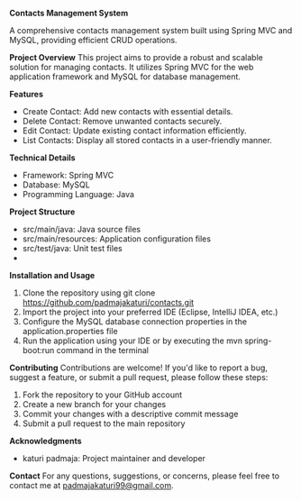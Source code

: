 **Contacts Management System**

A comprehensive contacts management system built using Spring MVC and MySQL, providing efficient CRUD operations.

**Project Overview**
This project aims to provide a robust and scalable solution for managing contacts. It utilizes Spring MVC for the web application framework and MySQL for database management.

**Features**
- Create Contact: Add new contacts with essential details.
- Delete Contact: Remove unwanted contacts securely.
- Edit Contact: Update existing contact information efficiently.
- List Contacts: Display all stored contacts in a user-friendly manner.

**Technical Details**
- Framework: Spring MVC
- Database: MySQL
- Programming Language: Java

**Project Structure**
- src/main/java: Java source files
- src/main/resources: Application configuration files
- src/test/java: Unit test files
- 
**Installation and Usage**
1. Clone the repository using git clone https://github.com/padmajakaturi/contacts.git
2. Import the project into your preferred IDE (Eclipse, IntelliJ IDEA, etc.)
3. Configure the MySQL database connection properties in the application.properties file
4. Run the application using your IDE or by executing the mvn spring-boot:run command in the terminal

**Contributing**
Contributions are welcome! If you'd like to report a bug, suggest a feature, or submit a pull request, please follow these steps:

1. Fork the repository to your GitHub account
2. Create a new branch for your changes
3. Commit your changes with a descriptive commit message
4. Submit a pull request to the main repository

**Acknowledgments**
- katuri padmaja: Project maintainer and developer

**Contact**
For any questions, suggestions, or concerns, please feel free to contact me at padmajakaturi99@gmail.com.
